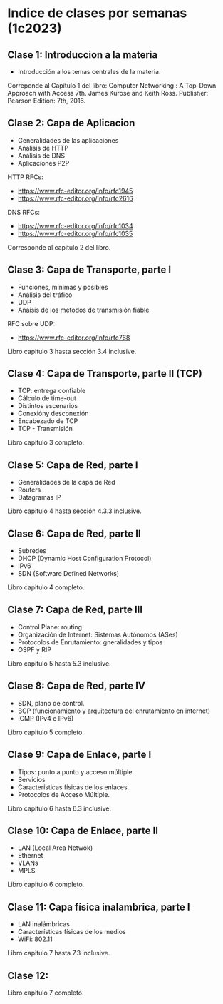 # Indice de clases por semanas (1c2023)

## Clase 1: Introduccion a la materia

- Introducción a los temas centrales de la materia.

Correponde al Capítulo 1 del libro: 
Computer Networking : A Top-Down Approach with Access 7th. James Kurose and Keith Ross. Publisher: Pearson Edition: 7th, 2016.

## Clase 2: Capa de Aplicacion

- Generalidades de las aplicaciones
- Análisis de HTTP
- Análisis de DNS
- Aplicaciones P2P

HTTP RFCs: 
- https://www.rfc-editor.org/info/rfc1945 
- https://www.rfc-editor.org/info/rfc2616

DNS RFCs:
- https://www.rfc-editor.org/info/rfc1034
- https://www.rfc-editor.org/info/rfc1035 

Corresponde al capitulo 2 del libro.

## Clase 3: Capa de Transporte, parte I

- Funciones, mínimas y posibles
- Análisis del tráfico
- UDP
- Anáisis de los métodos de transmisión fiable

RFC sobre UDP: 
- https://www.rfc-editor.org/info/rfc768

Libro capitulo 3 hasta sección 3.4 inclusive.

## Clase 4: Capa de Transporte, parte II (TCP)

- TCP: entrega confiable
- Cálculo de time-out
- Distintos escenarios
- Conexióny desconexión
- Encabezado de TCP
- TCP - Transmisión

Libro capitulo 3 completo.

## Clase 5: Capa de Red, parte I

- Generalidades de la capa de Red
- Routers
- Datagramas IP

Libro capitulo 4 hasta sección 4.3.3 inclusive.

## Clase 6: Capa de Red, parte II

- Subredes
- DHCP (Dynamic Host Configuration Protocol)
- IPv6
- SDN (Software Defined Networks)

Libro capitulo 4 completo.

## Clase 7: Capa de Red, parte III

- Control Plane: routing
- Organización de Internet: Sistemas Autónomos (ASes)
- Protocolos de Enrutamiento: gneralidades y tipos
- OSPF y RIP

Libro capitulo 5 hasta 5.3 inclusive.

## Clase 8: Capa de Red, parte IV

- SDN, plano de control.
- BGP (funcionamiento y arquitectura del enrutamiento en internet)
- ICMP (IPv4 e IPv6)

Libro capitulo 5 completo.

## Clase 9: Capa de Enlace, parte I

- Tipos: punto a punto y acceso múltiple.
- Servicios
- Características físicas de los enlaces.
- Protocolos de Acceso Múltiple.

Libro capitulo 6 hasta 6.3 inclusive.

## Clase 10: Capa de Enlace, parte II

- LAN (Local Area Netwok)
- Ethernet
- VLANs
- MPLS

Libro capitulo 6 completo.

## Clase 11: Capa física inalambrica, parte I

- LAN inalámbricas
- Características físicas de los medios
- WiFi: 802.11

Libro capitulo 7 hasta 7.3 inclusive.

## Clase 12:

Libro capitulo 7 completo.


